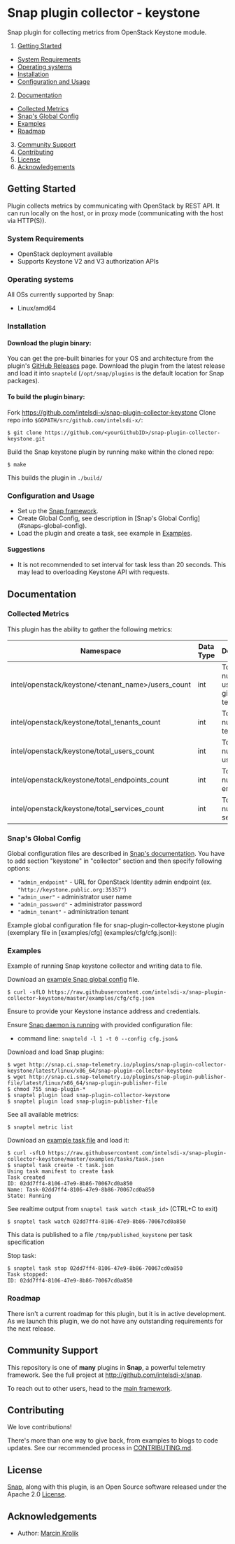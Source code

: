 # Snap plugin collector - keystone

Snap plugin for collecting metrics from OpenStack Keystone module.

1. [Getting Started](#getting-started)
  * [System Requirements](#system-requirements)
  * [Operating systems](#operating-systems)
  * [Installation](#installation)
  * [Configuration and Usage](configuration-and-usage)
2. [Documentation](#documentation)
  * [Collected Metrics](#collected-metrics)
  * [Snap's Global Config](#snaps-global-config)
  * [Examples](#examples)
  * [Roadmap](#roadmap)
3. [Community Support](#community-support)
4. [Contributing](#contributing)
5. [License](#license)
6. [Acknowledgements](#acknowledgements)

## Getting Started

Plugin collects metrics by communicating with OpenStack by REST API.
It can run locally on the host, or in proxy mode (communicating with the host via HTTP(S)). 

### System Requirements
* OpenStack deployment available
* Supports Keystone V2 and V3 authorization APIs
 
### Operating systems
All OSs currently supported by Snap:
* Linux/amd64

### Installation
#### Download the plugin binary:

You can get the pre-built binaries for your OS and architecture from the plugin's [GitHub Releases](https://github.com/intelsdi-x/snap-plugin-collector-keystone/releases) page. Download the plugin from the latest release and load it into `snapteld` (`/opt/snap/plugins` is the default location for Snap packages).

#### To build the plugin binary:

Fork https://github.com/intelsdi-x/snap-plugin-collector-keystone
Clone repo into `$GOPATH/src/github.com/intelsdi-x/`:

```
$ git clone https://github.com/<yourGithubID>/snap-plugin-collector-keystone.git
```

Build the Snap keystone plugin by running make within the cloned repo:
```
$ make
```
This builds the plugin in `./build/`

### Configuration and Usage
* Set up the [Snap framework](https://github.com/intelsdi-x/snap#getting-started).
* Create Global Config, see description in [Snap's Global Config] (#snaps-global-config).
* Load the plugin and create a task, see example in [Examples](#examples).

#### Suggestions
* It is not recommended to set interval for task less than 20 seconds. This may lead to overloading Keystone API with requests.

## Documentation

### Collected Metrics
This plugin has the ability to gather the following metrics:

Namespace | Data Type | Description
----------|-----------|-----------------------
intel/openstack/keystone/\<tenant_name\>/users_count | int | Total number of users for given tenant
intel/openstack/keystone/total_tenants_count | int | Total number of tenants
intel/openstack/keystone/total_users_count | int | Total number of users 
intel/openstack/keystone/total_endpoints_count | int | Total number of endpoints
intel/openstack/keystone/total_services_count | int | Total number of services

### Snap's Global Config
Global configuration files are described in [Snap's documentation](https://github.com/intelsdi-x/snap/blob/master/docs/SNAPD_CONFIGURATION.md). You have to add section "keystone" in "collector" section and then specify following options:
- `"admin_endpoint"` - URL for OpenStack Identity admin endpoint (ex. `"http://keystone.public.org:35357"`)
- `"admin_user"` -  administrator user name
- `"admin_password"` - administrator password
- `"admin_tenant"` - administration tenant

Example global configuration file for snap-plugin-collector-keystone plugin (exemplary file in [examples/cfg] (examples/cfg/cfg.json)):

### Examples
Example of running Snap keystone collector and writing data to file.

Download an [example Snap global config](examples/cfg/cfg.json) file.
```
$ curl -sfLO https://raw.githubusercontent.com/intelsdi-x/snap-plugin-collector-keystone/master/examples/cfg/cfg.json
```
Ensure to provide your Keystone instance address and credentials.

Ensure [Snap daemon is running](https://github.com/intelsdi-x/snap#running-snap) with provided configuration file:
* command line: `snapteld -l 1 -t 0 --config cfg.json&`

Download and load Snap plugins:
```
$ wget http://snap.ci.snap-telemetry.io/plugins/snap-plugin-collector-keystone/latest/linux/x86_64/snap-plugin-collector-keystone
$ wget http://snap.ci.snap-telemetry.io/plugins/snap-plugin-publisher-file/latest/linux/x86_64/snap-plugin-publisher-file
$ chmod 755 snap-plugin-*
$ snaptel plugin load snap-plugin-collector-keystone
$ snaptel plugin load snap-plugin-publisher-file
```

See all available metrics:

```
$ snaptel metric list
```

Download an [example task file](examples/tasks/task.json) and load it:
```
$ curl -sfLO https://raw.githubusercontent.com/intelsdi-x/snap-plugin-collector-keystone/master/examples/tasks/task.json
$ snaptel task create -t task.json
Using task manifest to create task
Task created
ID: 02dd7ff4-8106-47e9-8b86-70067cd0a850
Name: Task-02dd7ff4-8106-47e9-8b86-70067cd0a850
State: Running
```

See realtime output from `snaptel task watch <task_id>` (CTRL+C to exit)
```
$ snaptel task watch 02dd7ff4-8106-47e9-8b86-70067cd0a850
```

This data is published to a file `/tmp/published_keystone` per task specification

Stop task:
```
$ snaptel task stop 02dd7ff4-8106-47e9-8b86-70067cd0a850
Task stopped:
ID: 02dd7ff4-8106-47e9-8b86-70067cd0a850
```

### Roadmap
There isn't a current roadmap for this plugin, but it is in active development. As we launch this plugin, we do not have any outstanding requirements for the next release.

## Community Support
This repository is one of **many** plugins in **Snap**, a powerful telemetry framework. See the full project at http://github.com/intelsdi-x/snap.

To reach out to other users, head to the [main framework](https://github.com/intelsdi-x/snap#community-support).

## Contributing
We love contributions!

There's more than one way to give back, from examples to blogs to code updates. See our recommended process in [CONTRIBUTING.md](CONTRIBUTING.md).

## License
[Snap](http://github.com/intelsdi-x/snap), along with this plugin, is an Open Source software released under the Apache 2.0 [License](LICENSE).

## Acknowledgements
* Author: [Marcin Krolik](https://github.com/marcin-krolik)